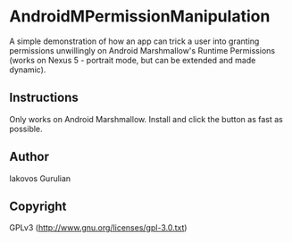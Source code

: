 # AndroidMPermissionManipulation
A simple demonstration of how an app can trick a user into granting permissions unwillingly on Android Marshmallow's Runtime Permissions (works on Nexus 5 - portrait mode, but can be extended and made dynamic).

## Instructions
Only works on Android Marshmallow. Install and click the button as fast as possible.

## Author
Iakovos Gurulian

## Copyright
GPLv3 (http://www.gnu.org/licenses/gpl-3.0.txt)
